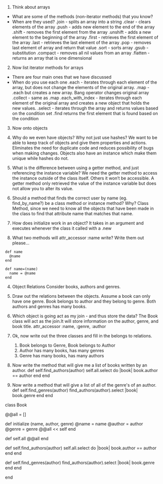 1. Think about arrays
- What are some of the methods (non-iterator methods) that you know?
- When are they used?
  .join - splits an array into a string 
  .clear - clears elements of the array
  .push - adds new element to the end of the array
  .shift - removes the first element from the array
  .unshift - adds a new element to the beginning of the array 
  .first - retrieves the first element of the array
  .last - retrieves the last element of the array
  .pop - removes last element of array and return that value
  .sort - sorts array 
  .gsub - substitution 
  .compact - removes all nil values from an array
  .flatten - returns an array that is one dimensional  
2. Now list iterator methods for arrays
- There are four main ones that we have discussed
- When do you use each one
  .each - iterates through each element of the array, but does not change the elements of the original array.
  .map - .each but creates a new array. Bang operator changes original array
  .collect - same as .map
  .each_with_index - iterates through each element of the original array and creates a new object that holds the new values.
  .select - iterates through the array and returns values based on the condition set
  .find returns the first element that is found based on the condition

3. Now onto objects
  1. Why do we even have objects?  Why not just use hashes?
    We want to be able to keep track of objects and give them properties and actions. Eliminates the need for duplicate      code and reduces possibility of bugs when making changes. Objects also have an instance which make them unique while     hashes do not.
  2. What is the difference between using a getter method, and just referencing the instance variable?
    We need the getter method to access the instance outside of the class itself. Others it won’t be accessible. A getter method only retrieved the value of the instance variable but does not allow you to alter its value. 

  3. Should a method that finds the correct user by name (eg. find_by_name?) be a class method or instance method?  Why?
    Class Method, since we need to know all the objects that have been made in the class to find that attribute name that matches that name. 
  4. How does initialize work in an object?
    It takes in an argument and executes whenever the class it called with a .new
  5. What two methods will attr_accessor :name write?
  Write them out please...

    def name
      @name
    end
    
    def name=(name)
      name = @name
    end 



4. Object Relations
  Consider books, authors and genres.
  1. Draw out the relations between the objects.  Assume a book can only have one genre.
      Book belongs to author and they belong to genre. Both authors and genres has many books. 
  2. Which object is going act as my join - and thus store the data?
      The Book class will act as the join.It will store information on the author, genre, and book title. attr_accessor :name, :genre, :author
  3. Ok, now write out the three classes and fill in the belongs to relations.
      1. Book belongs to Genre, Book belongs to Author
    	2. Author has many books, has many genres
    	3. Genre has many books, has many authors
  4. Now write the method that will give me a list of books written by an author.
    def self.find_authors(author)
  	  self.all.select do |book|
        book.author == author
      end 
    end 

  5. Now write a method that will give a list of all of the genre's of an author.
def self.find_genres(author)
    	  find_authors(author).select |book|
  book.genre
    	  end 
           end 



class Book
 
  @@all = []
  
  def initialize (name, author, genre)
    @name = name 
    @author = author
    @genre = genre
    @@all << self 
  end
  
  def self.all
    @@all
  end 

  def self.find_authors(author)
    self.all.select do |book|
      book.author == author
    end 
  end 

  def self.find_genres(author)
    find_authors(author).select |book|
      book.genre
    end 
  end 

end 

